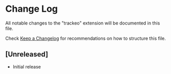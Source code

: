 # Change Log

All notable changes to the "trackeo" extension will be documented in this file.

Check [Keep a Changelog](http://keepachangelog.com/) for recommendations on how to structure this file.

## [Unreleased]

- Initial release